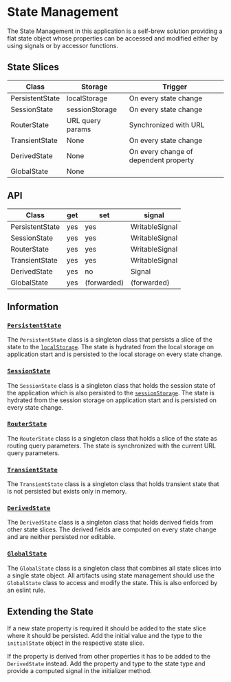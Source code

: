 # State Management

The State Management in this application is a self-brew solution providing a flat state object whose properties can be accessed and modified either by using signals or by accessor functions.

## State Slices

| Class           | Storage          | Trigger                               |
| --------------- | ---------------- | ------------------------------------- |
| PersistentState | localStorage     | On every state change                 |
| SessionState    | sessionStorage   | On every state change                 |
| RouterState     | URL query params | Synchronized with URL                 |
| TransientState  | None             | On every state change                 |
| DerivedState    | None             | On every change of dependent property |
| GlobalState     | None             |                                       |

## API

| Class           | get | set         | signal         |
| --------------- | --- | ----------- | -------------- |
| PersistentState | yes | yes         | WritableSignal |
| SessionState    | yes | yes         | WritableSignal |
| RouterState     | yes | yes         | WritableSignal |
| TransientState  | yes | yes         | WritableSignal |
| DerivedState    | yes | no          | Signal         |
| GlobalState     | yes | (forwarded) | (forwarded)    |

## Information

### [`PersistentState`](./src/lib/persistent-state.ts)

The `PersistentState` class is a singleton class that persists a slice of the state to the [`localStorage`](https://developer.mozilla.org/en-US/docs/Web/API/Window/localStorage).
The state is hydrated from the local storage on application start and is persisted to the local storage on every state change.

### [`SessionState`](./src/lib/session-state.ts)

The `SessionState` class is a singleton class that holds the session state of the application which is also persisted to the [`sessionStorage`](https://developer.mozilla.org/en-US/docs/Web/API/Window/sessionStorage).
The state is hydrated from the session storage on application start and is persisted on every state change.

### [`RouterState`](./src/lib/router-state.ts)

The `RouterState` class is a singleton class that holds a slice of the state as routing query parameters.
The state is synchronized with the current URL query parameters.

### [`TransientState`](./src/lib/transient-state.ts)

The `TransientState` class is a singleton class that holds transient state that is not persisted but exists only in memory.

### [`DerivedState`](./src/lib/derived-state.ts)

The `DerivedState` class is a singleton class that holds derived fields from other state slices.
The derived fields are computed on every state change and are neither persisted nor editable.

### [`GlobalState`](./src/lib/global-state.ts)

The `GlobalState` class is a singleton class that combines all state slices into a single state object.
All artifacts using state management should use the `GlobalState` class to access and modify the state.
This is also enforced by an eslint rule.

## Extending the State

If a new state property is required it should be added to the state slice where it should be persisted.
Add the initial value and the type to the `initialState` object in the respective state slice.

If the property is derived from other properties it has to be added to the `DerivedState` instead.
Add the property and type to the state type and provide a computed signal in the initializer method.
